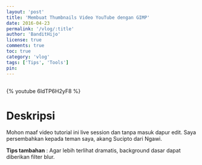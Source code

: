 ```yaml
---
layout: 'post'
title: 'Membuat Thumbnails Video YouTube dengan GIMP'
date: 2016-04-23
permalink: '/vlog/:title'
author: 'BanditHijo'
license: true
comments: true
toc: true
category: 'vlog'
tags: ['Tips', 'Tools']
pin:
---
```


<div style="margin-top:30px;"></div>

{% youtube 6ldTP6H2yF8 %}

# Deskripsi
Mohon maaf video tutorial ini live session dan tanpa masuk dapur edit. Saya persembahkan kepada teman saya, akang Sucipto dari Ngawi.

**Tips tambahan** : Agar lebih terlihat dramatis, background dasar dapat diberikan filter blur.


